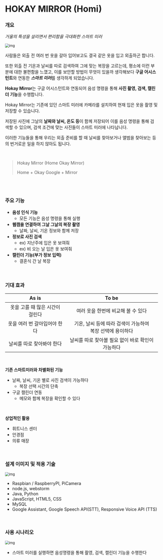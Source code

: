 # HOKAY MIRROR (Homi)

### 개요

*거울의 특성을 살리면서 편리함을 극대화한 스마트 미러*

<img src="https://lh4.googleusercontent.com/NYsAMLwIbbqLxkt9tNcKrf1u7UZJ8mPT2fWRMX7qMIeeKS_En6ht9Yzn2FhwEGDzG7Ed29pbwt0l4DhjT2zCCy2PdZagrHD1N-0tS8q5Zxs8HwarzJl5_OXHgs4K8Y24irKV402h" alt="img" style="zoom:80%;" />
<br/>


사람들은 외출 전 여러 번 옷을 갈아 입어보고도 결국 같은 옷을 입고 외출하곤 합니다. 

또한 외출 전 기온과 날씨를 따로 검색하여 그에 맞는 복장을 고르는데, 평소에 이런 부분에 대한 불편함을 느꼈고, 이를 보안할 방법이 무엇이 있을까 생각해보다 **구글 어시스턴트**와 연동한 ***스마트 미러***를 생각하게 되었습니다. 

**Hokay Mirror**는 구글 어시스턴트와 연동되어 음성 명령을 통해 **사진 촬영, 검색, 캘린더 기능**을 수행합니다.

Hokay Mirror는 기존에 있던 스마트 미러에 카메라를 설치하여 현재 입은 옷을 촬영 및 저장할 수 있습니다. 

저장된 사진에 그날의 **날짜와 날씨, 온도 등**이 함께 저장되어 이를 음성 명령을 통해 검색할 수 있으며, 검색 조건에 맞는 사진들이 스마트 미러에 나타납니다. 

이러한 기능들을 통해 우리는 외출 준비를 할 때 날씨를 찾아보거나 앨범을 찾아보는 등의 번거로운 일을 하지 않아도 됩니다.  

<br/>

> Hokay Mirror (Home Okay Mirror)
>
> Home + Okay Google + Mirror

<br/><br/>

### 주요 기능

- **음성 인식 기능**
  - 모든 기능은 음성 명령을 통해 실행
- **웹캠을 연결하여 그날 그날의 복장 촬영**
  - 날짜, 날씨, 기온 정보와 함께 저장
- **정보로 사진 검색**
  - ex) 지난주에 입은 옷 보여줘
  - ex) 비 오는 날 입은 옷 보여줘
- **캘린더 기능(부가 정보 입력)**
  - 결혼식 간 날 복장
<br/><br/><br/>


### 기대 효과

|              As is              |                            To be                             |
| :-----------------------------: | :----------------------------------------------------------: |
| 옷을 고를 때 많은 시간이 걸린다 |              여러 옷을 한번에 비교해 볼 수 있다              |
|  옷을 여러 번 갈아입어야 한다   | 기온, 날씨 등에 따라 검색이 가능하여 <br />복장 선택에 용이하다 |
|    날씨를 따로 찾아봐야 한다    |      날씨를 따로 찾아볼 필요 없이 바로 확인이 가능하다       |

<br/>

**기존 스마트미러와 차별화된 기능**

- 날짜, 날씨, 기온 별로 사진 검색이 가능하다
  - 복장 선택 시간의 단축
- 구글 캘린더 연동
  - 메모와 함께 복장을 확인할 수 있다

<br/>

**상업적인 활용**

- 휘트니스 센터
- 안경점
- 의류 매장

<br/>



### 설계 이미지 및 적용 기술

<img src="https://lh6.googleusercontent.com/hRvJVzXeTuRkuNSDWvF4-E3eGuuk2VW8QTLYI1bbRSVIJWhr8F3JMZxj9m_7AisUZFjQGCE0mRmaqdBTBtzhPCAr8JVXsdEmltsnQ5mHti_jS9PLLUOHzdezFOWE63f8mhJsIH7G" alt="img" style="zoom:80%;" />

- Raspbian / RaspberryPI, PiCamera
- node.js, webstorm
- Java, Python
- JavaScript, HTML5, CSS
- MySQL
- Google Assistant, Google Speech API(STT), Responsive Voice API (TTS)


<br/>


### 사용 시나리오

<img src="https://lh4.googleusercontent.com/lc_J_mhZ4nEfJpkCV7oXzvmjLl9iM71OzuOCBZSgGAH_VUWMtGNp5oEjYXOsdzdfnnMysBnQk5NDXPTfhB2b9f171V7izfh-PXE8erfPkfIataVIMo2JTumW1XHZo5yIj0aVBzyE" alt="img" style="zoom:80%;" />

- 스마트 미러를 실행하면 음성명령을 통해 촬영, 검색, 캘린더 기능을 수행한다
